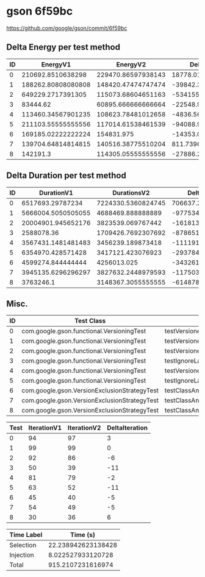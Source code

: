 # gson 6f59bc


https://github.com/google/gson/commit/6f59bc



## Delta Energy per test method


| ID | EnergyV1 | EnergyV2 | DeltaEnergy | σV1 | σV2 |
| --- | --- | --- | --- | --- | --- |
| 0 | 210692.8510638298 | 229470.86597938143 | 18778.01491555164 | 95576.47123727319 | 153315.77829008133 |
| 1 | 188262.80808080808 | 148420.47474747474 | -39842.33333333334 | 238223.4343766278 | 35261.200995188745 |
| 2 | 649229.2717391305 | 115073.68604651163 | -534155.5856926189 | 681018.1245603033 | 333034.8429794271 |
| 3 | 83444.62 | 60895.666666666664 | -22548.95333333333 | 84778.32978583385 | 68244.14680915428 |
| 4 | 113460.34567901235 | 108623.78481012658 | -4836.560868885761 | 285223.79135235434 | 280380.1256965929 |
| 5 | 211103.55555555556 | 117014.61538461539 | -94088.94017094017 | 457182.56016092136 | 332146.19981250796 |
| 6 | 169185.02222222224 | 154831.975 | -14353.04722222223 | 150889.06896797306 | 142790.5014513374 |
| 7 | 139704.64814814815 | 140516.38775510204 | 811.7396069538954 | 134995.7911200084 | 130897.84601536379 |
| 8 | 142191.3 | 114305.05555555556 | -27886.244444444426 | 154940.12874809632 | 133051.06433182055 |

## Delta Duration per test method


| ID | DurationV1 | DurationsV2 | DeltaDuration |
| --- | --- | --- | --- |
| 0 | 6517693.29787234 | 7224330.5360824745 | 706637.2382101342 |
| 1 | 5666004.5050505055 | 4688469.888888889 | -977534.6161616165 |
| 2 | 20004901.945652176 | 3823539.069767442 | -16181362.875884734 |
| 3 | 2588078.36 | 1709426.7692307692 | -878651.5907692306 |
| 4 | 3567431.1481481483 | 3456239.189873418 | -111191.95827473048 |
| 5 | 6354970.428571428 | 3417121.423076923 | -2937849.005494505 |
| 6 | 4599274.844444444 | 4256013.025 | -343261.81944444403 |
| 7 | 3945135.6296296297 | 3827632.2448979593 | -117503.38473167038 |
| 8 | 3763246.1 | 3148367.3055555555 | -614878.7944444446 |

## Misc.

| ID | Test Class | Test Method |
| --- | --- | --- |
| 0 | com.google.gson.functional.VersioningTest | testVersionedClassesDeserialization |
| 1 | com.google.gson.functional.VersioningTest | testVersionedGsonWithUnversionedClassesSerialization |
| 2 | com.google.gson.functional.VersioningTest | testVersionedClassesSerialization |
| 3 | com.google.gson.functional.VersioningTest | testIgnoreLaterVersionClassDeserialization |
| 4 | com.google.gson.functional.VersioningTest | testVersionedGsonWithUnversionedClassesDeserialization |
| 5 | com.google.gson.functional.VersioningTest | testIgnoreLaterVersionClassSerialization |
| 6 | com.google.gson.VersionExclusionStrategyTest | testClassAndFieldAreAheadInVersion |
| 7 | com.google.gson.VersionExclusionStrategyTest | testClassAndFieldAreBehindInVersion |
| 8 | com.google.gson.VersionExclusionStrategyTest | testClassAndFieldAreAtSameVersion |




| Test | IterationV1 | IterationV2 | DeltaIteration |
| --- | --- | --- | --- |
| 0 | 94 | 97 | 3 |
| 1 | 99 | 99 | 0 |
| 2 | 92 | 86 | -6 |
| 3 | 50 | 39 | -11 |
| 4 | 81 | 79 | -2 |
| 5 | 63 | 52 | -11 |
| 6 | 45 | 40 | -5 |
| 7 | 54 | 49 | -5 |
| 8 | 30 | 36 | 6 |



| Time Label | Time (s) |
| --- | --- |
| Selection | 22.238942623138428 |
| Injection | 8.022527933120728 |
| Total | 915.2107231616974 |


